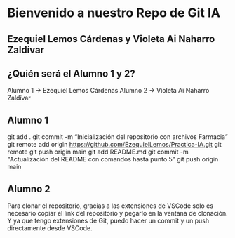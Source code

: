 # Bienvenido a nuestro Repo de Git IA
## Ezequiel Lemos Cárdenas y Violeta Ai Naharro Zaldívar

## ¿Quién será el Alumno 1 y 2?
Alumno 1 -> Ezequiel Lemos Cárdenas
Alumno 2 -> Violeta Ai Naharro Zaldívar

## Alumno 1 
git add .
git commit -m “Inicialización del repositorio con archivos Farmacia”
git remote add origin https://github.com/EzequielLemos/Practica-IA.git
git remote
git push origin main
git add README.md
git commit -m "Actualización del README con comandos hasta punto 5"
git push origin main


## Alumno 2
Para clonar el repositorio, gracias a las extensiones de VSCode solo es necesario copiar el link del repositorio y pegarlo en la ventana de clonación.
Y ya que tengo extensiones de Git, puedo hacer un commit y un push directamente desde VSCode.
